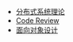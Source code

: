 - [分布式系统理论](./2020/2020-10-13-distributed_theory.md)
- [Code Review](./2020/2020-12-06-code_review.md)
- [面向对象设计](./2020/2020-12-16-oop.md)


